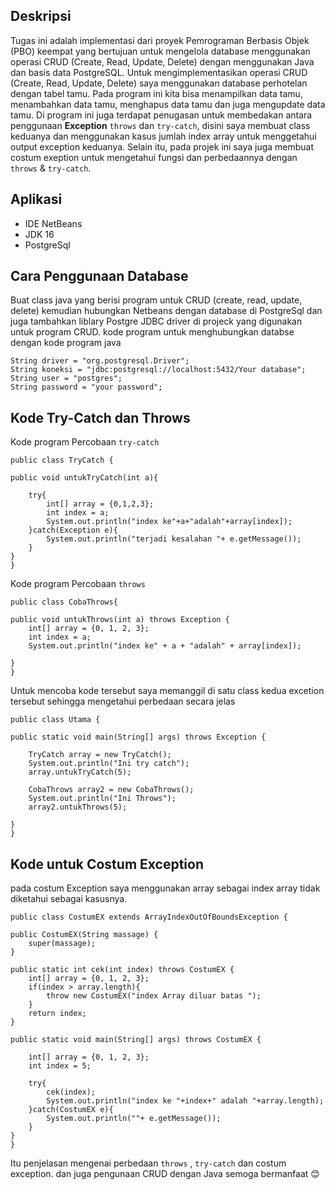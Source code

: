 ## Deskripsi
Tugas ini adalah implementasi dari proyek Pemrograman Berbasis Objek (PBO) keempat yang bertujuan untuk mengelola database menggunakan operasi CRUD (Create, Read, Update, Delete) dengan menggunakan Java dan basis data PostgreSQL.
Untuk mengimplementasikan operasi CRUD (Create, Read, Update, Delete) saya menggunakan database perhotelan dengan tabel tamu. Pada program ini kita bisa menampilkan data tamu, menambahkan data tamu, menghapus data tamu dan juga mengupdate data tamu.
Di program ini juga terdapat penugasan untuk membedakan antara  penggunaan **Exception**  `throws` dan `try-catch`, disini saya membuat class keduanya dan menggunakan kasus jumlah index array untuk menggetahui output exception keduanya. Selain itu, pada projek ini saya juga membuat costum exeption untuk mengetahui fungsi dan perbedaannya dengan `throws` & `try-catch`.

## Aplikasi
- IDE NetBeans
- JDK 16
- PostgreSql

## Cara Penggunaan Database
Buat class java yang berisi program untuk CRUD (create, read, update, delete) kemudian hubungkan Netbeans dengan database di PostgreSql dan juga tambahkan liblary Postgre JDBC driver di projeck yang digunakan untuk program CRUD.
kode program untuk menghubungkan databse dengan kode program java
    
    String driver = "org.postgresql.Driver";
    String koneksi = "jdbc:postgresql://localhost:5432/Your database";
    String user = "postgres";
    String password = "your password";
    
## Kode Try-Catch dan Throws
Kode program Percobaan `try-catch`

    public class TryCatch {
    
    public void untukTryCatch(int a){
        
        try{
            int[] array = {0,1,2,3};
            int index = a;
            System.out.println("index ke"+a+"adalah"+array[index]);
        }catch(Exception e){
            System.out.println("terjadi kesalahan "+ e.getMessage());
        }
    }
    }
Kode program Percobaan `throws`

    public class CobaThrows{

    public void untukThrows(int a) throws Exception {
        int[] array = {0, 1, 2, 3};
        int index = a;
        System.out.println("index ke" + a + "adalah" + array[index]);

    }
    }
Untuk mencoba kode tersebut saya memanggil di satu class kedua excetion tersebut sehingga mengetahui perbedaan secara jelas
   
    public class Utama {

    public static void main(String[] args) throws Exception {

        TryCatch array = new TryCatch();
        System.out.println("Ini try catch");
        array.untukTryCatch(5);

        CobaThrows array2 = new CobaThrows();
        System.out.println("Ini Throws");
        array2.untukThrows(5);

    }
    }
## Kode untuk Costum Exception
pada costum Exception saya menggunakan array sebagai index array tidak diketahui sebagai kasusnya.

    public class CostumEX extends ArrayIndexOutOfBoundsException {

    public CostumEX(String massage) {
        super(massage);
    }
    
    public static int cek(int index) throws CostumEX {
        int[] array = {0, 1, 2, 3};
        if(index > array.length){
            throw new CostumEX("index Array diluar batas ");
        }
        return index;
    }

    public static void main(String[] args) throws CostumEX {
        
        int[] array = {0, 1, 2, 3};
        int index = 5;

        try{
            cek(index);
            System.out.println("index ke "+index+" adalah "+array.length);
        }catch(CostumEX e){
            System.out.println(""+ e.getMessage());
        }
    }
    }

Itu penjelasan mengenai perbedaan `throws` , `try-catch` dan costum exception.
dan juga pengunaan CRUD dengan Java
semoga bermanfaat 😊
